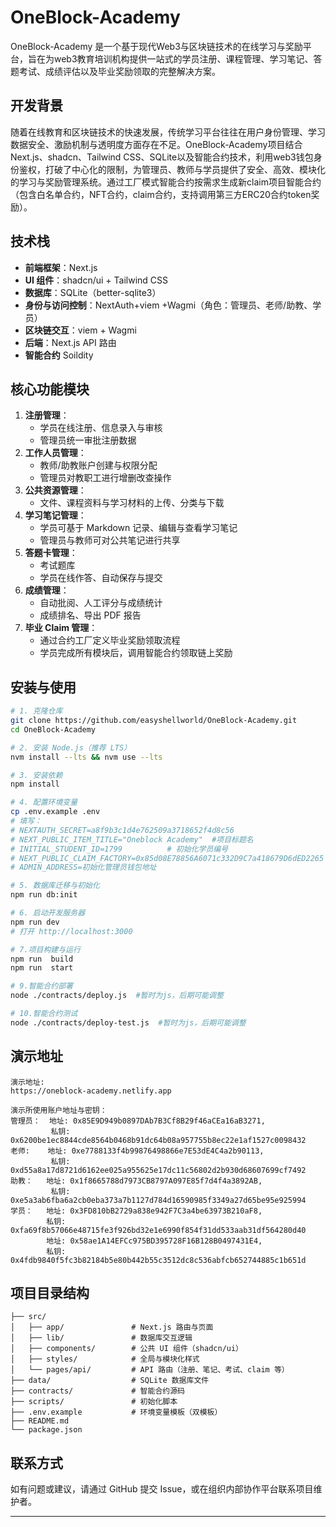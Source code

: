 # OneBlock-Academy

OneBlock-Academy 是一个基于现代Web3与区块链技术的在线学习与奖励平台，旨在为web3教育培训机构提供一站式的学员注册、课程管理、学习笔记、答题考试、成绩评估以及毕业奖励领取的完整解决方案。

## 开发背景

随着在线教育和区块链技术的快速发展，传统学习平台往往在用户身份管理、学习数据安全、激励机制与透明度方面存在不足。OneBlock-Academy项目结合Next.js、shadcn、Tailwind CSS、SQLite以及智能合约技术，利用web3钱包身份鉴权，打破了中心化的限制，为管理员、教师与学员提供了安全、高效、模块化的学习与奖励管理系统。通过工厂模式智能合约按需求生成新claim项目智能合约（包含白名单合约，NFT合约，claim合约，支持调用第三方ERC20合约token奖励）。

## 技术栈

* **前端框架**：Next.js
* **UI 组件**：shadcn/ui + Tailwind CSS
* **数据库**：SQLite（better-sqlite3）
* **身份与访问控制**：NextAuth+viem +Wagmi（角色：管理员、老师/助教、学员）
* **区块链交互**：viem + Wagmi
* **后端**：Next.js API 路由
* **智能合约** Soildity

## 核心功能模块

1. **注册管理**：
   * 学员在线注册、信息录入与审核
   * 管理员统一审批注册数据
2. **工作人员管理**：
   * 教师/助教账户创建与权限分配
   * 管理员对教职工进行增删改查操作
3. **公共资源管理**：
   * 文件、课程资料与学习材料的上传、分类与下载
4. **学习笔记管理**：
   * 学员可基于 Markdown 记录、编辑与查看学习笔记
   * 管理员与教师可对公共笔记进行共享
5. **答题卡管理**：
   * 考试题库 
   * 学员在线作答、自动保存与提交
6. **成绩管理**：
   * 自动批阅、人工评分与成绩统计
   * 成绩排名、导出 PDF 报告
7. **毕业 Claim 管理**：
   * 通过合约工厂定义毕业奖励领取流程
   * 学员完成所有模块后，调用智能合约领取链上奖励

## 安装与使用

```bash
# 1. 克隆仓库
git clone https://github.com/easyshellworld/OneBlock-Academy.git
cd OneBlock-Academy

# 2. 安装 Node.js（推荐 LTS）
nvm install --lts && nvm use --lts

# 3. 安装依赖
npm install

# 4. 配置环境变量
cp .env.example .env
# 填写：
# NEXTAUTH_SECRET=a8f9b3c1d4e762509a3718652f4d8c56
# NEXT_PUBLIC_ITEM_TITLE="Oneblock Academy"  #项目标题名
# INITIAL_STUDENT_ID=1799          # 初始化学员编号
# NEXT_PUBLIC_CLAIM_FACTORY=0x85d08E78856A6071c332D9C7a418679D6dED2265 生成claaim
# ADMIN_ADDRESS=初始化管理员钱包地址

# 5. 数据库迁移与初始化
npm run db:init

# 6. 启动开发服务器
npm run dev
# 打开 http://localhost:3000

# 7.项目构建与运行
npm run  build 
npm run  start

# 9.智能合约部署
node ./contracts/deploy.js  #暂时为js，后期可能调整

# 10.智能合约测试
node ./contracts/deploy-test.js  #暂时为js，后期可能调整

```

## 演示地址
```
演示地址:
https://oneblock-academy.netlify.app

演示所使用账户地址与密钥：
管理员：  地址: 0x85E9D949b0897DAb7B3Cf8B29f46aCEa16aB3271, 
         私钥: 0x6200be1ec8844cde8564b0468b91dc64b08a957755b8ec22e1af1527c0098432
老师:    地址: 0xe7788133f4b99876498866e7E53dE4C4a2b90113, 
         私钥: 0xd55a8a17d8721d6162ee025a955625e17dc11c56802d2b930d68607699cf7492
助教：   地址: 0x1f8665788d7973CB8797A097E85f7d4f4a3892AB, 
         私钥: 0xe5a3ab6fba6a2cb0eba373a7b1127d784d16590985f3349a27d65be95e925994
学员：   地址: 0x3FD810bB2729a838e942F7C3a4be63973B210aF8, 
        私钥: 0xfa69f8b57066e48715fe3f926bd32e1e6990f854f31dd533aab31df564280d40
        地址: 0x58ae1A14EFCc975BD395728F16B128B0497431E4, 
        私钥: 0x4fdb9840f5fc3b82184b5e80b442b55c3512dc8c536abfcb652744885c1b651d

```



## 项目目录结构

```
├── src/
│   ├── app/               # Next.js 路由与页面
│   ├── lib/               # 数据库交互逻辑
│   ├── components/        # 公共 UI 组件（shadcn/ui）
│   ├── styles/            # 全局与模块化样式
│   └── pages/api/         # API 路由（注册、笔记、考试、claim 等）
├── data/                  # SQLite 数据库文件
├── contracts/             # 智能合约源码
├── scripts/               # 初始化脚本
├── .env.example           # 环境变量模板（双模板）
├── README.md
└── package.json
```

## 联系方式

如有问题或建议，请通过 GitHub 提交 Issue，或在组织内部协作平台联系项目维护者。

---


